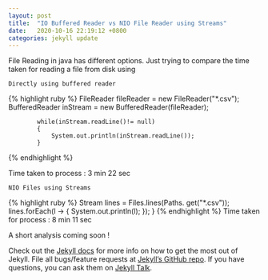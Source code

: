```yaml
---
layout: post
title:  "IO Buffered Reader vs NIO File Reader using Streams"
date:   2020-10-16 22:19:12 +0800
categories: jekyll update
---
```

File Reading in java has different options. Just trying to compare the time taken for reading a file from disk using 
 

`Directly using buffered reader`



{% highlight ruby %}
        FileReader fileReader = new FileReader("*.csv");
            BufferedReader inStream = new BufferedReader(fileReader);

            while(inStream.readLine()!= null)
            {
                System.out.println(inStream.readLine());
            }
{% endhighlight %}

Time taken to process : 3 min 22 sec

`NIO Files using Streams`

{% highlight ruby %}
        Stream<String> lines = Files.lines(Paths.
                    get("*.csv"));
             lines.forEach(l -> {
                System.out.println(l);
            });
            }
{% endhighlight %}
Time taken for process : 8 min 11 sec

A short analysis coming soon !

Check out the [Jekyll docs][jekyll-docs] for more info on how to get the most out of Jekyll. File all bugs/feature requests at [Jekyll’s GitHub repo][jekyll-gh]. If you have questions, you can ask them on [Jekyll Talk][jekyll-talk].

[jekyll-docs]: https://jekyllrb.com/docs/home
[jekyll-gh]:   https://github.com/jekyll/jekyll
[jekyll-talk]: https://talk.jekyllrb.com/
